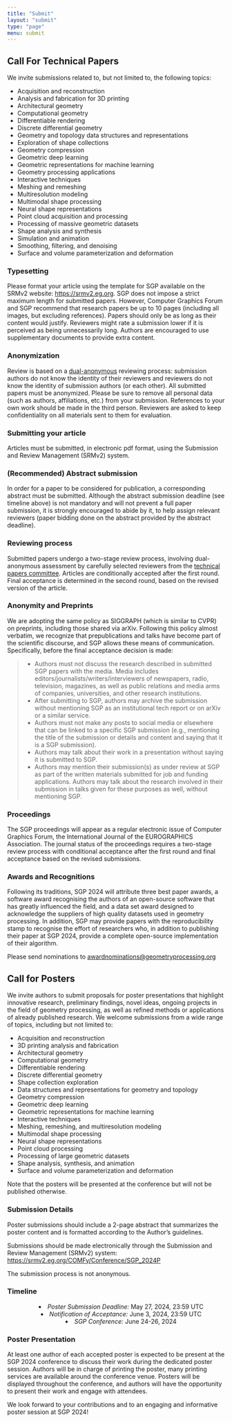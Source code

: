 ```yaml
---
title: "Submit"
layout: "submit"
type: "page"
menu: submit
---
```


## Call For Technical Papers

We invite submissions related to, but not limited to, the following topics:

-  Acquisition and reconstruction
-  Analysis and fabrication for 3D printing
-  Architectural geometry
-  Computational geometry
-  Differentiable rendering
-  Discrete differential geometry
-  Geometry and topology data structures and representations
-  Exploration of shape collections
-  Geometry compression
-  Geometric deep learning
-  Geometric representations for machine learning
-  Geometry processing applications
-  Interactive techniques
-  Meshing and remeshing
-  Multiresolution modeling
-  Multimodal shape processing
-  Neural shape representations
-  Point cloud acquisition and processing
-  Processing of massive geometric datasets
-  Shape analysis and synthesis
-  Simulation and animation
-  Smoothing, filtering, and denoising
-  Surface and volume parameterization and deformation


### Typesetting

Please format your article using the template for SGP available on the SRMv2 website: https://srmv2.eg.org. SGP does not impose a strict maximum length for submitted papers. However, Computer Graphics Forum and SGP recommend that research papers be up to 10 pages (including all images, but excluding references). Papers should only be as long as their content would justify. Reviewers might rate a submission lower if it is perceived as being unnecessarily long. Authors are encouraged to use supplementary documents to provide extra content.

### Anonymization

Review is based on a [dual-anonymous](https://www.acm.org/diversity-inclusion/words-matter) reviewing process: submission authors do not know the identity of their reviewers and reviewers do not know the identity of submission authors (or each other).  All submitted papers must be anonymized. Please be sure to remove all personal data (such as authors, affiliations, etc.) from your submission.  References to your own work should be made in the third person. Reviewers are asked to keep confidentiality on all materials sent to them for evaluation.

### Submitting your article

Articles must be submitted, in electronic pdf format, using the Submission and Review Management (SRMv2) system.

### (Recommended) Abstract submission

In order for a paper to be considered for publication, a corresponding abstract must be submitted. Although the abstract submission deadline (see timeline above) is not mandatory and will not prevent a full paper submission, it is strongly encouraged to abide by it, to help assign relevant reviewers (paper bidding done on the abstract provided by the abstract deadline).

### Reviewing process

Submitted papers undergo a two-stage review process, involving dual-anonymous assessment by carefully selected reviewers from the [technical papers committee](/organization/#technical-papers-committee). Articles are conditionally accepted after the first round. Final acceptance is determined in the second round, based on the revised version of the article.

### Anonymity and Preprints 

We are adopting the same policy as SIGGRAPH (which is similar to CVPR) on preprints, including those shared via arXiv.  Following this policy almost verbatim, we recognize that prepublications and talks have become part of the scientific discourse, and SGP allows these means of communication. Specifically, before the final acceptance decision is made:

> - Authors must not discuss the research described in submitted SGP papers with the media. Media includes editors/journalists/writers/interviewers of newspapers, radio, television, magazines, as well as public relations and media arms of companies, universities, and other research institutions.
> - After submitting to SGP, authors may archive the submission without mentioning SGP as an institutional tech report or on arXiv or a similar service.
> - Authors must not make any posts to social media or elsewhere that can be linked to a specific SGP submission (e.g., mentioning the title of the submission or details and content and saying that it is a SGP submission).
> - Authors may talk about their work in a presentation without saying it is submitted to SGP.
> - Authors may mention their submission(s) as under review at SGP as part of the written materials submitted for job and funding applications. Authors may talk about the research involved in their submission in talks given for these purposes as well, without mentioning SGP.

### Proceedings
The SGP proceedings will appear as a regular electronic issue of Computer Graphics Forum, the International Journal of the EUROGRAPHICS Association. The journal status of the proceedings requires a two-stage review process with conditional acceptance after the first round and final acceptance based on the revised submissions.

<!--
Accepted papers will be published in a regular issue of _Computer Graphics
Forum_, the International Journal of the EUROGRAPHICS Association. _Computer
Graphics Forum_ (Print ISSN: 0167-7055; Online ISSN: 1467-8659) is the official
journal of _Eurographics_, published in cooperation with Wiley-Blackwell, and is
one of the leading journals for researchers, developers and users of Computer
Graphics in both commercial and academic environment. It has one of the highest
impact factors in the field, and it is indexed by all major databases;
additionally, the electronic version of all accepted work will also be indexed
and accessible by the EG Digital Library.
-->
### Awards and Recognitions

Following its traditions, SGP 2024 will attribute three best paper awards, a software award recognising the authors of an open-source software that has greatly influenced the field, and a data set award designed to acknowledge the suppliers of high quality datasets used in geometry processing. In addition, SGP may provide papers with the reproducibility stamp to recognise the effort of researchers who, in addition to publishing their paper at SGP 2024, provide a complete open-source implementation of their algorithm.
 
Please send nominations to awardnominations@geometryprocessing.org 

<!----------------------------
## Instructions for Oral Presentations

Technical Papers will be presented as pre-recorded videos (15-16 min) broadcasted live followed by a short live Q&A session (4-5 min).

You are free to record the video in the manner you find best, we require however that the video starts with a title slide using the SGP 2021 Presentation Templates below.

Please send a youtube link to chairs-sgp2021@eg.org before **Thursday July 8th PM 23:59 UTC**. Videos will be gathered in a youtube playlist and made public after the conference, hence please do not include content that cannot be distributed (e.g., copyrighted photos or music).

## SGP 2021 Presentation Templates

Presenters are invited to use the following official SGP 2021 slide templates:

- [Powerpoint](/sgp2021-template.potx)
- [Keynote](/sgp2021-template.key)
- [Google Slides](https://docs.google.com/presentation/d/17-VHCqHj1xvBBY2gsdsRVouOcCaEBordeZ4zlFvJbaY/edit?usp=sharing) `(File > Make a Copy > Entire Presentation)`
-------------------------->

## Call for Posters

We invite authors to submit proposals for poster presentations that highlight innovative research, preliminary findings, novel ideas, ongoing projects in the field of geometry processing, as well as refined methods or applications of already published research. We welcome submissions from a wide range of topics, including but not limited to:

- Acquisition and reconstruction
- 3D printing analysis and fabrication
- Architectural geometry
- Computational geometry
- Differentiable rendering
- Discrete differential geometry
- Shape collection exploration
- Data structures and representations for geometry and topology
- Geometry compression
- Geometric deep learning
- Geometric representations for machine learning
- Interactive techniques
- Meshing, remeshing, and multiresolution modeling
- Multimodal shape processing
- Neural shape representations
- Point cloud processing
- Processing of large geometric datasets
- Shape analysis, synthesis, and animation
- Surface and volume parameterization and deformation

Note that the posters will be presented at the conference but will not be published otherwise.

### Submission Details

Poster submissions should include a 2-page abstract that summarizes the poster content and is formatted according to the Author’s guidelines.

Submissions should be made electronically through the Submission and Review Management (SRMv2) system: https://srmv2.eg.org/COMFy/Conference/SGP_2024P 

The submission process is not anonymous.

### Timeline

<div style="text-align: center; list-style-position: inside;">

- *Poster Submission Deadline:* May 27, 2024, 23:59 UTC <br> 
- *Notification of Acceptance:* June 3, 2024, 23:59 UTC <br> 
- *SGP Conference:* June 24-26, 2024

</div>

### Poster Presentation

At least one author of each accepted poster is expected to be present at the SGP 2024 conference to discuss their work during the dedicated poster session. Authors will be in charge of printing the poster, many printing services are available around the conference venue. Posters will be displayed throughout the conference, and authors will have the opportunity to present their work and engage with attendees.

We look forward to your contributions and to an engaging and informative poster session at SGP 2024!

